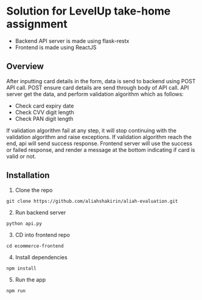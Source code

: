 # Solution for LevelUp take-home assignment

* Backend API server is made using flask-restx 
* Frontend is made using ReactJS

## Overview
After inputting card details in the form, data is send to backend using POST API call. POST ensure card details are send through body of API call. API server get the data, and perform validation algorithm which as follows:
* Check card expiry date
* Check CVV digit length
* Check PAN digit length <br/>

If validation algorithm fail at any step, it will stop continuing with the validation algorithm and raise exceptions. If validation algorithm reach the end, api will send success response.
Frontend server will use the success or failed response, and render a message at the bottom indicating if card is valid or not.

## Installation
1. Clone the repo
```
git clone https://github.com/aliahshakirin/aliah-evaluation.git
```
2. Run backend server
```
python api.py
```
3. CD into frontend repo
```
cd ecommerce-frontend
```
4. Install dependencies
```
npm install
```
5. Run the app
```
npm run
```
